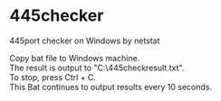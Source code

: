 # 445checker
445port checker on Windows by netstat

Copy bat file to Windows machine.  
The result is output to "C:\445checkresult.txt".  
To stop, press Ctrl + C.  
This Bat continues to output results every 10 seconds.  
